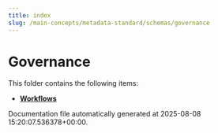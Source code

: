 ```yaml
---
title: index
slug: /main-concepts/metadata-standard/schemas/governance
---
```


# Governance

This folder contains the following items:

- [**Workflows**](/main-concepts/metadata-standard/schemas/governance/workflows)


Documentation file automatically generated at 2025-08-08 15:20:07.536378+00:00.
